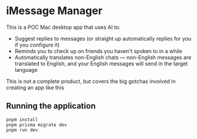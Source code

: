 # iMessage Manager

This is a POC Mac desktop app that uses AI to:
- Suggest replies to messages (or straight up automatically replies for you if you configure it)
- Reminds you to check up on friends you haven't spoken to in a while
- Automatically translates non-English chats — non-English messages are translated to English, and your English messages will send in the target language

This is not a complete product, but covers the big gotchas involved in creating an app like this

## Running the application
```
pnpm install
pnpm prisma migrate dev
pnpm run dev
```
